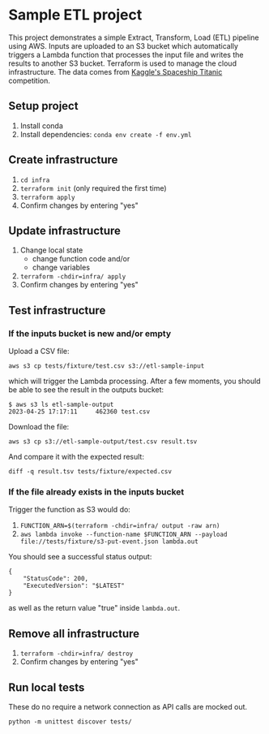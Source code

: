 # Sample ETL project

This project demonstrates a simple Extract, Transform, Load (ETL) pipeline
using AWS. Inputs are uploaded to an S3 bucket which automatically triggers a
Lambda function that processes the input file and writes the results to
another S3 bucket. Terraform is used to manage the cloud infrastructure. The
data comes from [Kaggle's Spaceship Titanic](https://www.kaggle.com/competitions/spaceship-titanic/)
competition.

## Setup project

1. Install conda
1. Install dependencies: `conda env create -f env.yml`

## Create infrastructure

1. `cd infra`
1. `terraform init` (only required the first time)
1. `terraform apply`
1. Confirm changes by entering "yes"

## Update infrastructure

1. Change local state
	- change function code and/or
	- change variables
1. `terraform -chdir=infra/ apply`
1. Confirm changes by entering "yes"

## Test infrastructure

### If the inputs bucket is new and/or empty

Upload a CSV file:
```
aws s3 cp tests/fixture/test.csv s3://etl-sample-input
```
which will trigger the Lambda processing. After a few moments, you should be able to see the result in the outputs bucket:
```
$ aws s3 ls etl-sample-output
2023-04-25 17:17:11     462360 test.csv
```
Download the file:
```
aws s3 cp s3://etl-sample-output/test.csv result.tsv
```
And compare it with the expected result:
```
diff -q result.tsv tests/fixture/expected.csv
```

### If the file already exists in the inputs bucket

Trigger the function as S3 would do:

1. `FUNCTION_ARN=$(terraform -chdir=infra/ output -raw arn)`
1. `aws lambda invoke --function-name $FUNCTION_ARN --payload file://tests/fixture/s3-put-event.json lambda.out`

You should see a successful status output:
```
{
    "StatusCode": 200,
    "ExecutedVersion": "$LATEST"
}
```
as well as the return value "true" inside `lambda.out`.

## Remove all infrastructure

1. `terraform -chdir=infra/ destroy`
1. Confirm changes by entering "yes"

## Run local tests

These do no require a network connection as API calls are mocked out.
```
python -m unittest discover tests/
```
